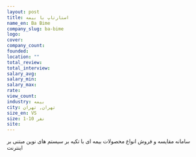 ```yaml
---
layout: post
title: استارتاپ با بیمه
name_en: Ba Bime
company_slug: ba-bime
logo: 
cover: 
company_count:
founded:
location: ""
total_review: 
total_interview: 
salary_avg: 
salary_min: 
salary_max: 
rate: 
view_count: 
industry: بیمه
city: تهران, تهران
size_en: VS
size: 1-10 نفر
site: 
---
```


سامانه مقایسه و فروش انواع محصولات بیمه ای با تکیه بر سیستم های نوین مبتنی بر اینترنت
